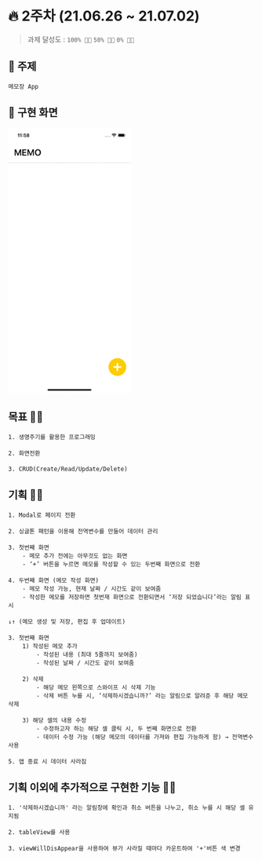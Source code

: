 # 🔥 2주차 (21.06.26 ~ 21.07.02) 

> 과제 달성도 :  `100% 👍🏻`  `50% 👌🏻`  `0% 👎🏻`

## 📌 주제
    메모장 App    

## 📌 구현 화면
<img width="250" src="./2주차.gif">

## 목표 👍🏻   

    1. 생명주기를 활용한 프로그래밍
    
    2. 화면전환
    
    3. CRUD(Create/Read/Update/Delete)

## 기획 👍🏻

    1. Modal로 페이지 전환

    2. 싱글톤 패턴을 이용해 전역변수를 만들어 데이터 관리

    3. 첫번째 화면
        - 메모 추가 전에는 아무것도 없는 화면
        - ‘+’ 버튼을 누르면 메모를 작성할 수 있는 두번째 화면으로 전환

    4. 두번째 화면 (메모 작성 화면) 
        - 메모 작성 가능, 현재 날짜 / 시간도 같이 보여줌
        - 작성한 메모를 저장하면 첫번재 화면으로 전환되면서 ‘저장 되었습니다’라는 알림 표시
    
    ↓↑ (메모 생성 및 저장, 편집 후 업데이트)
    
    3. 첫번째 화면 
        1) 작성된 메모 추가 
            - 작성된 내용 (최대 5줄까지 보여줌) 
            - 작성된 날짜 / 시간도 같이 보여줌 
        
        2) 삭제
            - 해당 메모 왼쪽으로 스와이프 시 삭제 기능 
            - 삭제 버튼 누를 시, ‘삭제하시겠습니까?’ 라는 알림으로 알려준 후 해당 메모 삭제

        3) 해당 셀의 내용 수정     
            - 수정하고자 하는 해당 셀 클릭 시, 두 번째 화면으로 전환  
            - 데이터 수정 가능 (해당 메모의 데이터를 가져와 편집 가능하게 함) → 전역변수사용

    5. 앱 종료 시 데이터 사라짐   

## 기획 이외에 추가적으로 구현한 기능 👍🏻

    1. '삭제하시겠습니까' 라는 알림창에 확인과 취소 버튼을 나누고, 취소 누를 시 해당 셀 유지됨

    2. tableView를 사용
    
    3. viewWillDisAppear을 사용하여 뷰가 사라질 때마다 카운트하여 '+'버튼 색 변경
